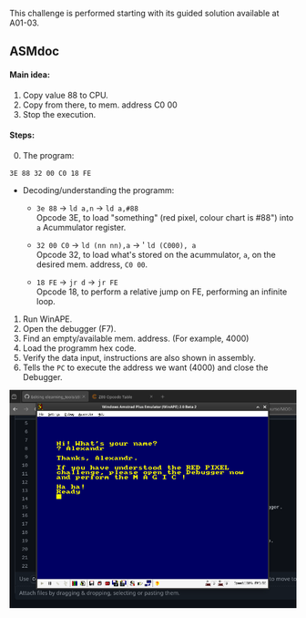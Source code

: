 
This challenge is performed starting with its guided solution available at A01-03.

## ASMdoc
#### Main idea:

1. Copy value 88 to CPU.
3. Copy from there, to mem. address C0 00
4. Stop the execution.

#### Steps:  
0. The program:  
```hex
3E 88 32 00 C0 18 FE
```
  - Decoding/understanding the programm:
    * `3e 88` -> `ld a,n` -> `ld a,#88`  
      Opcode 3E, to load "something" (red pixel, colour chart is #88") into `a` Acummulator register.

    * `32 00 C0` -> `ld (nn nn),a` -> ' `ld (C000), a`  
      Opcode 32, to load what's stored on the acummulator, `a`, on the desired mem. address, `C0 00`.
      
    * `18 FE` -> `jr d` -> `jr FE`  
      Opcode 18, to perform a relative jump on FE, performing an infinite loop.
      
    
1. Run WinAPE.
2. Open the debugger (F7).
3. Find an empty/available mem. address. (For example, 4000)
4. Load the programm hex code.
5. Verify the data input, instructions are also shown in assembly. 
7. Tells the `PC` to execute the address we want (4000) and close the Debugger.

  
![IMG](https://github.com/alexandrglm/elearning_tools/blob/bc01e1afddec92231135ae063906e724085ebcd5/z80asmmooc/contents/Course/MODULE_1%3ASprite_in_machine_Code/C01_CHALLENGES/RedPixelChallenge_Screenshot_20250122-0221.png)    




